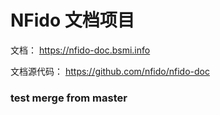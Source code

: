 # NFido 文档项目

文档： https://nfido-doc.bsmi.info

文档源代码： https://github.com/nfido/nfido-doc

### test merge from master